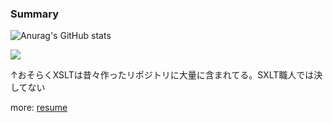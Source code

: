 <!--
**YuMuuu/YuMuuu** is a ✨ _special_ ✨ repository because its `README.md` (this file) appears on your GitHub profile.

Here are some ideas to get you started:

- 🔭 I’m currently working on ...
- 🌱 I’m currently learning ...
- 👯 I’m looking to collaborate on ...
- 🤔 I’m looking for help with ...
- 💬 Ask me about ...
- 📫 How to reach me: ...
- 😄 Pronouns: ...
- ⚡ Fun fact: ...
-->

### Summary

![Anurag's GitHub stats](https://github-readme-stats.vercel.app/api?username=YuMuuu&show_icons=true&theme=dracula)


<!--
![](https://github-readme-stats.vercel.app/api/pin/?username=YuMuuu&repo={リポジトリ名})
-->

![](https://github-readme-stats.vercel.app/api/top-langs/?username=YuMuuu&theme=dracula)

↑おそらくXSLTは昔々作ったリポジトリに大量に含まれてる。SXLT職人では決してない

more: [resume](https://www.resume.id/curelemonade)


